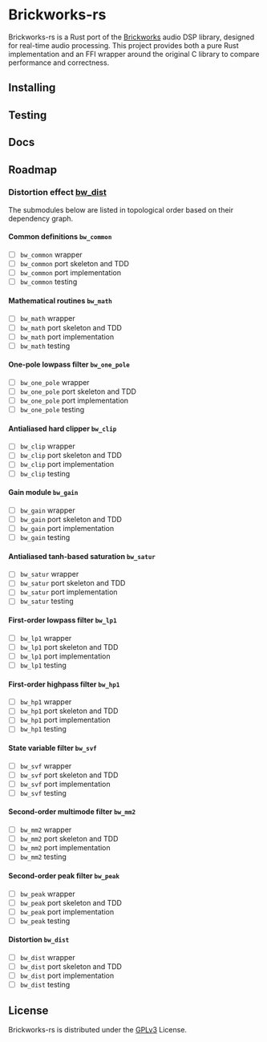 # Brickworks-rs 

Brickworks-rs is a Rust port of the [Brickworks](https://www.orastron.com/algorithms#collections-bundles) audio DSP library, designed for real-time audio processing. This project provides both a pure Rust implementation and an FFI wrapper around the original C library to compare performance and correctness.

## Installing

## Testing

## Docs

## Roadmap

### Distortion effect [bw_dist](https://www.orastron.com/algorithms/bw_dist)
The submodules below are listed in topological order based on their dependency graph.

#### Common definitions `bw_common`
- [ ] `bw_common` wrapper
- [ ] `bw_common` port skeleton and TDD
- [ ] `bw_common` port implementation
- [ ] `bw_common` testing

#### Mathematical routines `bw_math`
- [ ] `bw_math` wrapper
- [ ] `bw_math` port skeleton and TDD
- [ ] `bw_math` port implementation
- [ ] `bw_math` testing

#### One-pole lowpass filter `bw_one_pole`
- [ ] `bw_one_pole` wrapper
- [ ] `bw_one_pole` port skeleton and TDD
- [ ] `bw_one_pole` port implementation
- [ ] `bw_one_pole` testing

#### Antialiased hard clipper `bw_clip`
- [ ] `bw_clip` wrapper
- [ ] `bw_clip` port skeleton and TDD
- [ ] `bw_clip` port implementation
- [ ] `bw_clip` testing

#### Gain module `bw_gain`
- [ ] `bw_gain` wrapper
- [ ] `bw_gain` port skeleton and TDD
- [ ] `bw_gain` port implementation
- [ ] `bw_gain` testing

#### Antialiased tanh-based saturation `bw_satur`
- [ ] `bw_satur` wrapper
- [ ] `bw_satur` port skeleton and TDD
- [ ] `bw_satur` port implementation
- [ ] `bw_satur` testing

#### First-order lowpass filter `bw_lp1`
- [ ] `bw_lp1` wrapper
- [ ] `bw_lp1` port skeleton and TDD
- [ ] `bw_lp1` port implementation
- [ ] `bw_lp1` testing

#### First-order highpass filter `bw_hp1`
- [ ] `bw_hp1` wrapper
- [ ] `bw_hp1` port skeleton and TDD
- [ ] `bw_hp1` port implementation
- [ ] `bw_hp1` testing

#### State variable filter `bw_svf`
- [ ] `bw_svf` wrapper
- [ ] `bw_svf` port skeleton and TDD
- [ ] `bw_svf` port implementation
- [ ] `bw_svf` testing

#### Second-order multimode filter `bw_mm2`
- [ ] `bw_mm2` wrapper
- [ ] `bw_mm2` port skeleton and TDD
- [ ] `bw_mm2` port implementation
- [ ] `bw_mm2` testing

#### Second-order peak filter `bw_peak`
- [ ] `bw_peak` wrapper
- [ ] `bw_peak` port skeleton and TDD
- [ ] `bw_peak` port implementation
- [ ] `bw_peak` testing

#### Distortion `bw_dist`
- [ ] `bw_dist` wrapper
- [ ] `bw_dist` port skeleton and TDD
- [ ] `bw_dist` port implementation
- [ ] `bw_dist` testing

## License
Brickworks-rs is distributed under the [GPLv3](https://www.gnu.org/licenses/gpl-3.0.html) License.
